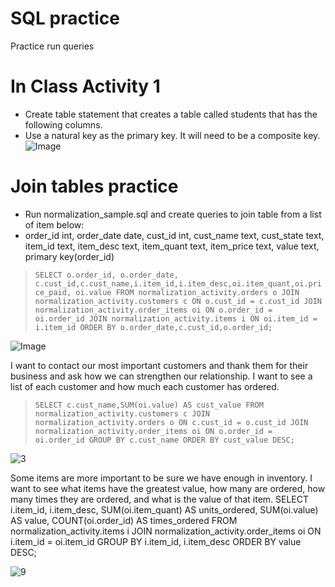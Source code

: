 # SQL practice
Practice run queries
# In Class Activity 1
* Create table statement that creates a table called students that has the following columns.
* Use a natural key as the primary key. It will need to be a composite key.
![Image](https://github.com/user-attachments/assets/015eef57-921e-45b4-9101-b8034a7b41ac)

# Join tables practice
* Run normalization_sample.sql and create queries to join table from a list of item below:
* order_id int, order_date date, cust_id int, cust_name text, cust_state text, item_id text, item_desc text, item_quant text, item_price text, value text, primary key(order_id)
> `SELECT o.order_id, o.order_date, c.cust_id,c.cust_name,i.item_id,i.item_desc,oi.item_quant,oi.price_paid, oi.value FROM normalization_activity.orders o JOIN normalization_activity.customers c ON o.cust_id = c.cust_id JOIN normalization_activity.order_items oi ON o.order_id = oi.order_id JOIN normalization_activity.items i ON oi.item_id = i.item_id ORDER BY o.order_date,c.cust_id,o.order_id;`

![Image](https://github.com/user-attachments/assets/6dea619c-2b45-4e52-8d34-2dba1ea5e466)

I want to contact our most important customers and thank them for their business and ask how we can strengthen our relationship. I want to see a list of each customer and how much each customer has ordered.
> `SELECT c.cust_name,SUM(oi.value) AS cust_value FROM normalization_activity.customers c JOIN normalization_activity.orders o ON c.cust_id = o.cust_id JOIN normalization_activity.order_items oi ON o.order_id = oi.order_id GROUP BY c.cust_name ORDER BY cust_value DESC;`

![3](https://github.com/user-attachments/assets/54397ed8-aaa5-41ff-a57a-247031ff299d)

Some items are more important to be sure we have enough in inventory. I want to see what items have the greatest value, how many are ordered, how many times they are ordered, and what is the value of that item.
SELECT i.item_id, i.item_desc, SUM(oi.item_quant) AS units_ordered, SUM(oi.value) AS value, COUNT(oi.order_id) AS times_ordered FROM normalization_activity.items i JOIN normalization_activity.order_items oi ON i.item_id = oi.item_id GROUP BY i.item_id, i.item_desc ORDER BY value DESC;

![9](https://github.com/user-attachments/assets/b909eb55-6f22-4979-9f67-1e4a74f51226)
